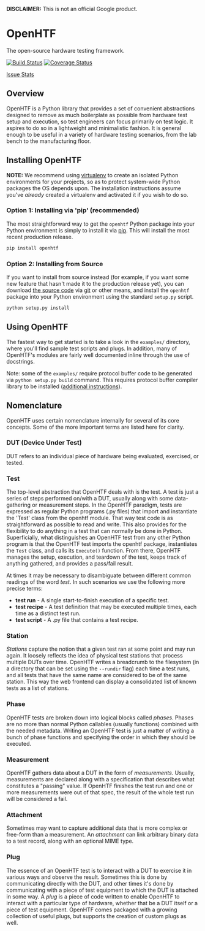 **DISCLAIMER:** This is not an official Google product.

# OpenHTF
The open-source hardware testing framework.

[![Build Status](https://github.com/google/openhtf/actions/workflows/build_and_deploy.yml/badge.svg?branch=master)](https://github.com/google/openhtf/actions?branch=master)
[![Coverage Status](https://coveralls.io/repos/google/openhtf/badge.svg?branch=master&service=github)](https://coveralls.io/github/google/openhtf?branch=master)

[Issue Stats](http://issuestats.com/github/google/openhtf)

## Overview
OpenHTF is a Python library that provides a set of convenient abstractions
designed to remove as much boilerplate as possible from hardware test setup and
execution, so test engineers can focus primarily on test logic. It aspires to
do so in a lightweight and minimalistic fashion. It is general enough to be
useful in a variety of hardware testing scenarios, from the lab bench to the
manufacturing floor.


## Installing OpenHTF
**NOTE:** We recommend using [virtualenv](https://virtualenv.pypa.io) to create
an isolated Python environments for your projects, so as to protect system-wide
Python packages the OS depends upon. The installation instructions assume you've
_already_ created a virtualenv and activated it if you wish to do so.


### Option 1: Installing via 'pip' (recommended)
The most straightforward way to get the `openhtf` Python package into your
Python environment is simply to install it via
[pip](https://pypi.python.org/pypi). This will install the most recent
production release.

```bash
pip install openhtf
```


### Option 2: Installing from Source
If you want to install from source instead (for example, if you want some new
feature that hasn't made it to the production release yet), you can download
[the source code](https://github.com/google/openhtf) via
[git](https://git-scm.com/) or other means, and install the `openhtf` package
into your Python environment using the standard `setup.py` script.

```bash
python setup.py install
```


## Using OpenHTF
The fastest way to get started is to take a look in the `examples/` directory,
where you'll find sample test scripts and plugs. In addition, many of OpenHTF's
modules are fairly well documented inline through the use of docstrings.

Note: some of the `examples/` require protocol buffer code to be generated via
`python setup.py build` command.  This requires protocol buffer compiler
library to be installed
([additional instructions](CONTRIBUTING.md#setting-up-your-dev-environment)).

## Nomenclature
OpenHTF uses certain nomenclature internally for several of its core concepts.
Some of the more important terms are listed here for clarity.


### DUT (Device Under Test)
DUT refers to an individual piece of hardware being evaluated, exercised, or
tested.


### Test
The top-level abstraction that OpenHTF deals with is the test. A test is just
a series of steps performed on/with a DUT, usually along with some
data-gathering or measurement steps. In the OpenHTF paradigm, tests are
expressed as regular Python programs (.py files) that import and instantiate the
'Test' class from the openhtf module. That way test code is as straightforward
as possible to read and write. This also provides for the flexibility to do
anything in a test that can normally be done in Python. Superficially, what
distinguishes an OpenHTF test from any other Python program is that the OpenHTF
test imports the openhtf package, instantiates the ```Test``` class, and calls
its ```Execute()``` function. From there, OpenHTF manages the setup, execution,
and teardown of the test, keeps track of anything gathered, and provides a
pass/fail result.

At times it may be necessary to disambiguate between different common readings
of the word _test_. In such scenarios we use the following more precise terms:
  
  * **test run** - A single start-to-finish execution of a specific test.
  * **test recipe** - A test definition that may be executed multiple times,
    each time as a distinct test run.
  * **test script** - A .py file that contains a test recipe.


### Station
_Stations_ capture the notion that a given test ran at some point and may run
again. It loosely reflects the idea of physical test stations that process
multiple DUTs over time. OpenHTF writes a breadcrumb to the filesystem (in a
directory that can be set using the `--rundir` flag) each time a test runs, and
all tests that have the same name are considered to be of the same station. This
way the web frontend can display a consolidated list of known tests as a list of
stations.


### Phase
OpenHTF tests are broken down into logical blocks called _phases_. Phases are no
more than normal Python callables (usually functions) combined with the needed
metadata. Writing an OpenHTF test is just a matter of writing a bunch of phase
functions and specifying the order in which they should be executed.


### Measurement
OpenHTF gathers data about a DUT in the form of _measurements_. Usually,
measurements are declared along with a specification that describes what
constitutes a "passing" value. If OpenHTF finishes the test run and one or more
measurements were out of that spec, the result of the whole test run will be
considered a fail.


### Attachment
Sometimes may want to capture additional data that is more complex or free-form
than a measurement. An _attachment_ can link arbitrary binary data to a
test record, along with an optional MIME type.


### Plug
The essence of an OpenHTF test is to interact with a DUT to exercise it in
various ways and observe the result. Sometimes this is done by communicating
directly with the DUT, and other times it's done by communicating with a piece
of test equipment to which the DUT is attached in some way. A _plug_ is a piece
of code written to enable OpenHTF to interact with a particular type of hardware,
whether that be a DUT itself or a piece of test equipment. OpenHTF comes
packaged with a growing collection of useful plugs, but supports the
creation of custom plugs as well.
